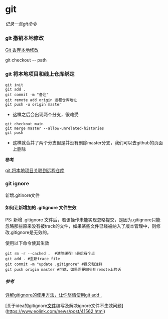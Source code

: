 # git

*记录一些git命令*

### git 撤销本地修改

[Git 丢弃本地修改](https://www.jianshu.com/p/565306500575)

git checkout -- path

### git 将本地项目和线上仓库绑定

```git
git init
git add .
git commit -m "备注"
git remote add origin 远程仓库地址
git push -u origin master
```

+ 这样之后会出现两个分支，很难受

```git
git checkout main
git merge master --allow-unrelated-histories
git push
```

+ 这样就合并了两个分支但是并没有删除master分支，我们可以去github的页面上删除

**参考**

[git 将本地项目关联到远程仓库](https://blog.csdn.net/zzzzlei123123123/article/details/97622912)



### git ignore

新增.gitinore文件

#### 如何让新增加的 .gitignore 文件生效

PS:  新增 .gitignore 文件后，若该操作未能实现忽略提交，是因为.gitignore只能忽略那些原来没有被track的文件，如果某些文件已经被纳入了版本管理中，则修改.gitignore是无效的。

使用以下命令使其生效

```git
git rm -r --cached .  #清除缓存!!最后有个点
git add . #重新trace file
git commit -m "update .gitignore" #提交和注释
git push origin master #可选，如果需要同步到remote上的话
```



##### 参考

[详解gitignore的使用方法，让你尽情使用git add .](https://www.cnblogs.com/techflow/p/13801136.html)

[关于idea的gitignore[文件](https://www.eolink.com/news/tags-985.html)编写及解决ignore文件不生效问题](https://www.eolink.com/news/post/41562.html)
